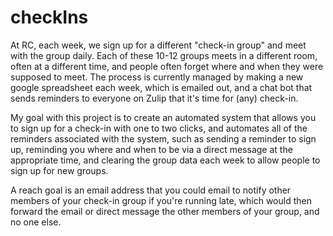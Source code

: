 # checkIns

At RC, each week, we sign up for a different "check-in group" and meet with the group daily. Each of these 10-12 groups meets in a different room, often at a different time, and people often forget where and when they were supposed to meet.  The process is currently managed by making a new google spreadsheet each week, which is emailed out, and a chat bot that sends reminders to everyone on Zulip that it's time for (any) check-in.

My goal with this project is to create an automated system that allows you to sign up for a check-in with one to two clicks, and automates all of the reminders associated with the system, such as sending a reminder to sign up, reminding you where and when to be via a direct message at the appropriate time, and clearing the group data each week to allow people to sign up for new groups.

A reach goal is an email address that you could email to notify other members of your check-in group if you're running late, which would then forward the email or direct message the other members of your group, and no one else.


